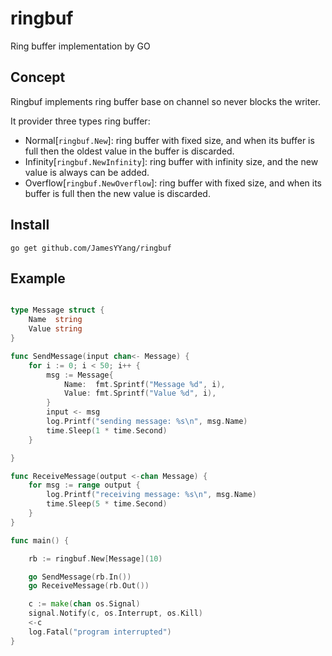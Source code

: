 # ringbuf
Ring buffer implementation by GO

## Concept

Ringbuf implements ring buffer base on channel so never blocks the writer.

It provider three types ring buffer:
- Normal[`ringbuf.New`]: ring buffer with fixed size, and when its buffer is full then the oldest value in the buffer is discarded.
- Infinity[`ringbuf.NewInfinity`]: ring buffer with infinity size, and the new value is always can be added.
- Overflow[`ringbuf.NewOverflow`]: ring buffer with fixed size, and when its buffer is full then the new value is discarded.

## Install

```
go get github.com/JamesYYang/ringbuf
```

## Example

```go

type Message struct {
	Name  string
	Value string
}

func SendMessage(input chan<- Message) {
	for i := 0; i < 50; i++ {
		msg := Message{
			Name:  fmt.Sprintf("Message %d", i),
			Value: fmt.Sprintf("Value %d", i),
		}
		input <- msg
		log.Printf("sending message: %s\n", msg.Name)
		time.Sleep(1 * time.Second)
	}

}

func ReceiveMessage(output <-chan Message) {
	for msg := range output {
		log.Printf("receiving message: %s\n", msg.Name)
		time.Sleep(5 * time.Second)
	}
}

func main() {

	rb := ringbuf.New[Message](10)

	go SendMessage(rb.In())
	go ReceiveMessage(rb.Out())

	c := make(chan os.Signal)
	signal.Notify(c, os.Interrupt, os.Kill)
	<-c
	log.Fatal("program interrupted")
}
```
